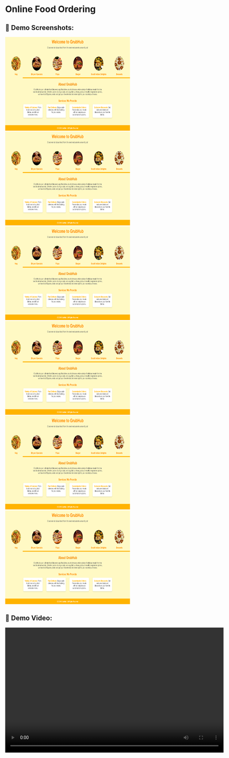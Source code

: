 # Online Food Ordering


## 🎥 Demo Screenshots:
<img src="https://github.com/muneswar-123/Online_Food_Ordering/blob/main/Screenshot%202025-02-07%20122752.png?raw=true" width="400" height="300">
<img src="https://github.com/muneswar-123/Online_Food_Ordering/blob/main/Screenshot%202025-02-07%20122752.png?raw=true" width="400" height="300">
<img src="https://github.com/muneswar-123/Online_Food_Ordering/blob/main/Screenshot%202025-02-07%20122752.png?raw=true" width="400" height="300">
<img src="https://github.com/muneswar-123/Online_Food_Ordering/blob/main/Screenshot%202025-02-07%20122752.png?raw=true" width="400" height="300">
<img src="https://github.com/muneswar-123/Online_Food_Ordering/blob/main/Screenshot%202025-02-07%20122752.png?raw=true" width="400" height="300">
<img src="https://github.com/muneswar-123/Online_Food_Ordering/blob/main/Screenshot%202025-02-07%20122752.png?raw=true" width="400" height="300">







## 🎥 Demo Video:

<video width="700" height="400" controls>
  <source src="https://drive.google.com/uc?id=1SsIiYBoIxA373KZqyWk7QE-XxBiNrbg7" type="video/mp4">
  Your browser does not support the video tag.
</video>
